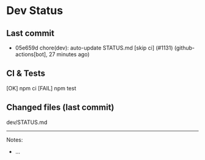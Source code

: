 # Dev Status

## Last commit
- 05e659d chore(dev): auto-update STATUS.md [skip ci] (#1131) (github-actions[bot], 27 minutes ago)
## CI & Tests
[OK] npm ci
[FAIL] npm test

## Changed files (last commit)
dev/STATUS.md

---
Notes:
- ...
